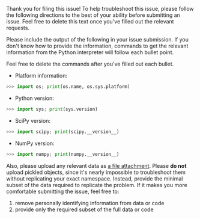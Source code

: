 Thank you for filing this issue! To help troubleshoot this issue, please follow
the following directions to the best of your ability before submitting an issue.
Feel free to delete this text once you've filled out the relevant requests. 

Please include the output of the following in your issue submission. If you don't know how to provide the information, commands to get the relevant information from the Python interpreter will follow each bullet point.

Feel free to delete the commands after you've filled out each bullet. 

- Platform information:
```python
>>> import os; print(os.name, os.sys.platform)
```
- Python version: 
```python
>>> import sys; print(sys.version)
```
- SciPy version:
```python
>>> import scipy; print(scipy.__version__)
```
- NumPy version:
```python
>>> import numpy; print(numpy.__version__)
```

Also, please upload any relevant data as [a file
attachment](https://help.github.com/articles/file-attachments-on-issues-and-pull-requests/). Please **do not** upload pickled objects, since it's nearly impossible to troubleshoot them without replicating your exact namespace. Instead, provide the minimal subset of the data required to replicate the problem. If it makes you more comfortable submitting the issue, feel free to:

1. remove personally identifying information from data or code
2. provide only the required subset of the full data or code 

